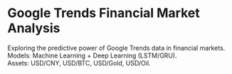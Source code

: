 # Google Trends Financial Market Analysis
Exploring the predictive power of Google Trends data in financial markets.  
Models: Machine Learning + Deep Learning (LSTM/GRU).  
Assets: USD/CNY, USD/BTC, USD/Gold, USD/Oil.

